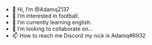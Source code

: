 - 👋 Hi, I’m @Adamq2137
- 👀 I’m interested in football.
- 🌱 I’m currently learning english.
- 💞️ I’m looking to collaborate on...
- 📫 How to reach me Discord my nick is Adamq#6932


